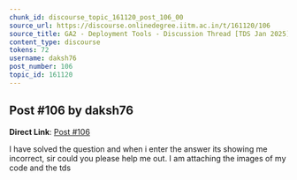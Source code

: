 ```yaml
---
chunk_id: discourse_topic_161120_post_106_00
source_url: https://discourse.onlinedegree.iitm.ac.in/t/161120/106
source_title: GA2 - Deployment Tools - Discussion Thread [TDS Jan 2025]
content_type: discourse
tokens: 72
username: daksh76
post_number: 106
topic_id: 161120
---
```


## Post #106 by daksh76

**Direct Link**: [Post #106](https://discourse.onlinedegree.iitm.ac.in/t/161120/106)

I have solved the question and when i enter the answer its showing me incorrect, sir could you please help me out. I am attaching the images of my code and the tds
